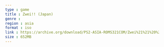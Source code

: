 ```yaml
---
type : game
title : Zwei!! (Japan)
genre : 
region : asia
format : iso
link : https://archive.org/download/PS2-ASIA-ROMS321COM/Zwei%21%21%20%28Japan%29.7z
size : 652MB
---
```

